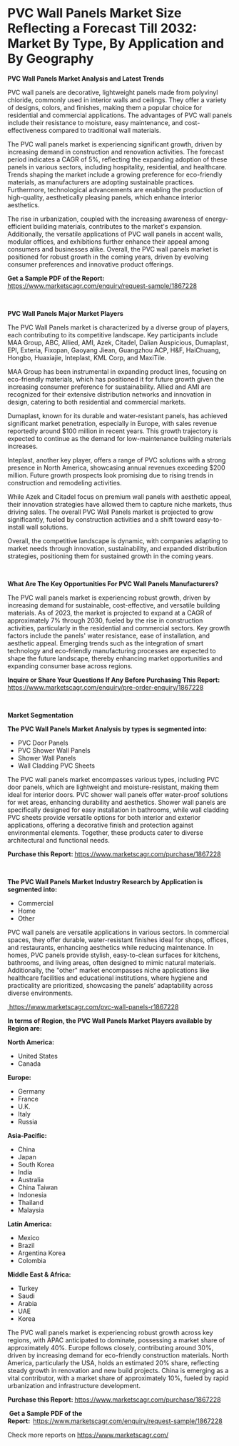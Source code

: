 <p><h1>PVC Wall Panels Market Size Reflecting a Forecast Till 2032: Market By Type, By Application and By Geography</h1></p><p><strong>PVC Wall Panels Market Analysis and Latest Trends</strong></p>
<p><p>PVC wall panels are decorative, lightweight panels made from polyvinyl chloride, commonly used in interior walls and ceilings. They offer a variety of designs, colors, and finishes, making them a popular choice for residential and commercial applications. The advantages of PVC wall panels include their resistance to moisture, easy maintenance, and cost-effectiveness compared to traditional wall materials.</p><p>The PVC wall panels market is experiencing significant growth, driven by increasing demand in construction and renovation activities. The forecast period indicates a CAGR of 5%, reflecting the expanding adoption of these panels in various sectors, including hospitality, residential, and healthcare. Trends shaping the market include a growing preference for eco-friendly materials, as manufacturers are adopting sustainable practices. Furthermore, technological advancements are enabling the production of high-quality, aesthetically pleasing panels, which enhance interior aesthetics.</p><p>The rise in urbanization, coupled with the increasing awareness of energy-efficient building materials, contributes to the market's expansion. Additionally, the versatile applications of PVC wall panels in accent walls, modular offices, and exhibitions further enhance their appeal among consumers and businesses alike. Overall, the PVC wall panels market is positioned for robust growth in the coming years, driven by evolving consumer preferences and innovative product offerings.</p></p>
<p><strong>Get a Sample PDF of the Report:&nbsp;</strong> <a href="https://www.marketscagr.com/enquiry/request-sample/1867228?utm_campaign=1909&utm_medium=2&utm_source=Github&utm_content=ia&utm_term=30012025&utm_id=pvc-wall-panels">https://www.marketscagr.com/enquiry/request-sample/1867228</a></p>
<p>&nbsp;</p>
<p><strong>PVC Wall Panels Major Market Players</strong></p>
<p><p>The PVC Wall Panels market is characterized by a diverse group of players, each contributing to its competitive landscape. Key participants include MAA Group, ABC, Allied, AMI, Azek, Citadel, Dalian Auspicious, Dumaplast, EPI, Exteria, Fixopan, Gaoyang Jiean, Guangzhou ACP, H&F, HaiChuang, Hongbo, Huaxiajie, Inteplast, KML Corp, and MaxiTile.</p><p>MAA Group has been instrumental in expanding product lines, focusing on eco-friendly materials, which has positioned it for future growth given the increasing consumer preference for sustainability. Allied and AMI are recognized for their extensive distribution networks and innovation in design, catering to both residential and commercial markets.</p><p>Dumaplast, known for its durable and water-resistant panels, has achieved significant market penetration, especially in Europe, with sales revenue reportedly around $100 million in recent years. This growth trajectory is expected to continue as the demand for low-maintenance building materials increases.</p><p>Inteplast, another key player, offers a range of PVC solutions with a strong presence in North America, showcasing annual revenues exceeding $200 million. Future growth prospects look promising due to rising trends in construction and remodeling activities.</p><p>While Azek and Citadel focus on premium wall panels with aesthetic appeal, their innovation strategies have allowed them to capture niche markets, thus driving sales. The overall PVC Wall Panels market is projected to grow significantly, fueled by construction activities and a shift toward easy-to-install wall solutions. </p><p>Overall, the competitive landscape is dynamic, with companies adapting to market needs through innovation, sustainability, and expanded distribution strategies, positioning them for sustained growth in the coming years.</p></p>
<p>&nbsp;</p>
<p><strong>What Are The Key Opportunities For PVC Wall Panels Manufacturers?</strong></p>
<p><p>The PVC wall panels market is experiencing robust growth, driven by increasing demand for sustainable, cost-effective, and versatile building materials. As of 2023, the market is projected to expand at a CAGR of approximately 7% through 2030, fueled by the rise in construction activities, particularly in the residential and commercial sectors. Key growth factors include the panels' water resistance, ease of installation, and aesthetic appeal. Emerging trends such as the integration of smart technology and eco-friendly manufacturing processes are expected to shape the future landscape, thereby enhancing market opportunities and expanding consumer base across regions.</p></p>
<p><strong>Inquire or Share Your Questions If Any Before Purchasing This Report:</strong> <a href="https://www.marketscagr.com/enquiry/pre-order-enquiry/1867228?utm_campaign=1909&utm_medium=2&utm_source=Github&utm_content=ia&utm_term=30012025&utm_id=pvc-wall-panels">https://www.marketscagr.com/enquiry/pre-order-enquiry/1867228</a></p>
<p>&nbsp;</p>
<p><strong>Market Segmentation</strong></p>
<p><strong>The PVC Wall Panels Market Analysis by types is segmented into:</strong></p>
<p><ul><li>PVC Door Panels</li><li>PVC Shower Wall Panels</li><li>Shower Wall Panels</li><li>Wall Cladding PVC Sheets</li></ul></p>
<p><p>The PVC wall panels market encompasses various types, including PVC door panels, which are lightweight and moisture-resistant, making them ideal for interior doors. PVC shower wall panels offer water-proof solutions for wet areas, enhancing durability and aesthetics. Shower wall panels are specifically designed for easy installation in bathrooms, while wall cladding PVC sheets provide versatile options for both interior and exterior applications, offering a decorative finish and protection against environmental elements. Together, these products cater to diverse architectural and functional needs.</p></p>
<p><strong>Purchase this Report:&nbsp;</strong><a href="https://www.marketscagr.com/purchase/1867228?utm_campaign=1909&utm_medium=2&utm_source=Github&utm_content=ia&utm_term=30012025&utm_id=pvc-wall-panels">https://www.marketscagr.com/purchase/1867228</a></p>
<p>&nbsp;</p>
<p><strong>The PVC Wall Panels Market Industry Research by Application is segmented into:</strong></p>
<p><ul><li>Commercial</li><li>Home</li><li>Other</li></ul></p>
<p><p>PVC wall panels are versatile applications in various sectors. In commercial spaces, they offer durable, water-resistant finishes ideal for shops, offices, and restaurants, enhancing aesthetics while reducing maintenance. In homes, PVC panels provide stylish, easy-to-clean surfaces for kitchens, bathrooms, and living areas, often designed to mimic natural materials. Additionally, the "other" market encompasses niche applications like healthcare facilities and educational institutions, where hygiene and practicality are prioritized, showcasing the panels’ adaptability across diverse environments.</p></p>
<p><a href="https://www.marketscagr.com/pvc-wall-panels-r1867228?utm_campaign=1909&utm_medium=2&utm_source=Github&utm_content=ia&utm_term=30012025&utm_id=pvc-wall-panels">&nbsp;https://www.marketscagr.com/pvc-wall-panels-r1867228</a></p>
<p><strong>In terms of Region, the PVC Wall Panels Market Players available by Region are:</strong></p>
<p>
    <p> <strong> North America: </strong>
        <ul>
            <li>United States</li>
            <li>Canada</li>
        </ul>
        </p> 
    <p> <strong> Europe: </strong>
        <ul>
            <li>Germany</li>
            <li>France</li>
            <li>U.K.</li>
            <li>Italy</li>
            <li>Russia</li>
        </ul>
        </p> 
    <p> <strong> Asia-Pacific: </strong>
        <ul>
            <li>China</li>
            <li>Japan</li>
            <li>South Korea</li>
            <li>India</li>
            <li>Australia</li>
            <li>China Taiwan</li>
            <li>Indonesia</li>
            <li>Thailand</li>
            <li>Malaysia</li>
        </ul>
        </p> 
    <p> <strong> Latin America: </strong>
        <ul>
            <li>Mexico</li>
            <li>Brazil</li>
            <li>Argentina Korea</li>
            <li>Colombia</li>
        </ul>
        </p> 
    <p> <strong> Middle East & Africa: </strong>
        <ul>
            <li>Turkey</li>
            <li>Saudi</li>
            <li>Arabia</li>
            <li>UAE</li>
            <li>Korea</li>
        </ul>
    </p>
    </p>
<p><p>The PVC wall panels market is experiencing robust growth across key regions, with APAC anticipated to dominate, possessing a market share of approximately 40%. Europe follows closely, contributing around 30%, driven by increasing demand for eco-friendly construction materials. North America, particularly the USA, holds an estimated 20% share, reflecting steady growth in renovation and new build projects. China is emerging as a vital contributor, with a market share of approximately 10%, fueled by rapid urbanization and infrastructure development.</p></p>
<p><strong>Purchase this Report: </strong><a href="https://www.marketscagr.com/purchase/1867228?utm_campaign=1909&utm_medium=2&utm_source=Github&utm_content=ia&utm_term=30012025&utm_id=pvc-wall-panels">https://www.marketscagr.com/purchase/1867228</a></p>
<p>&nbsp;<strong>Get a Sample PDF of the Report:&nbsp;&nbsp;</strong><a href="https://www.marketscagr.com/enquiry/request-sample/1867228?utm_campaign=1909&utm_medium=2&utm_source=Github&utm_content=ia&utm_term=30012025&utm_id=pvc-wall-panels">https://www.marketscagr.com/enquiry/request-sample/1867228</a></p>
<p><strong></strong></p>
<p>Check more reports on <a href="https://www.marketscagr.com/?utm_campaign=1909&utm_medium=2&utm_source=Github&utm_content=ia&utm_term=30012025&utm_id=pvc-wall-panels">https://www.marketscagr.com/</a></p>